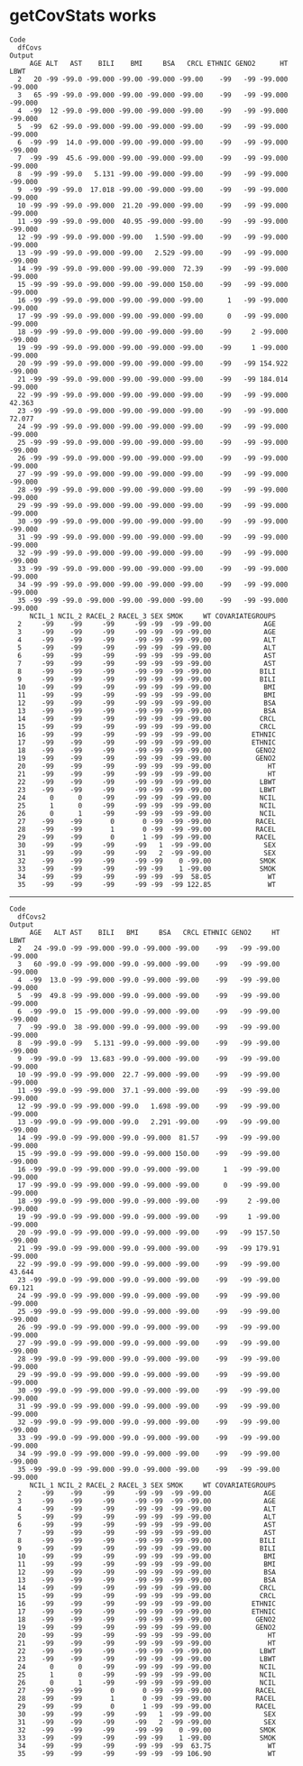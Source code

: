 # getCovStats works

    Code
      dfCovs
    Output
         AGE ALT   AST    BILI    BMI     BSA   CRCL ETHNIC GENO2      HT    LBWT
      2   20 -99 -99.0 -99.000 -99.00 -99.000 -99.00    -99   -99 -99.000 -99.000
      3   65 -99 -99.0 -99.000 -99.00 -99.000 -99.00    -99   -99 -99.000 -99.000
      4  -99  12 -99.0 -99.000 -99.00 -99.000 -99.00    -99   -99 -99.000 -99.000
      5  -99  62 -99.0 -99.000 -99.00 -99.000 -99.00    -99   -99 -99.000 -99.000
      6  -99 -99  14.0 -99.000 -99.00 -99.000 -99.00    -99   -99 -99.000 -99.000
      7  -99 -99  45.6 -99.000 -99.00 -99.000 -99.00    -99   -99 -99.000 -99.000
      8  -99 -99 -99.0   5.131 -99.00 -99.000 -99.00    -99   -99 -99.000 -99.000
      9  -99 -99 -99.0  17.018 -99.00 -99.000 -99.00    -99   -99 -99.000 -99.000
      10 -99 -99 -99.0 -99.000  21.20 -99.000 -99.00    -99   -99 -99.000 -99.000
      11 -99 -99 -99.0 -99.000  40.95 -99.000 -99.00    -99   -99 -99.000 -99.000
      12 -99 -99 -99.0 -99.000 -99.00   1.590 -99.00    -99   -99 -99.000 -99.000
      13 -99 -99 -99.0 -99.000 -99.00   2.529 -99.00    -99   -99 -99.000 -99.000
      14 -99 -99 -99.0 -99.000 -99.00 -99.000  72.39    -99   -99 -99.000 -99.000
      15 -99 -99 -99.0 -99.000 -99.00 -99.000 150.00    -99   -99 -99.000 -99.000
      16 -99 -99 -99.0 -99.000 -99.00 -99.000 -99.00      1   -99 -99.000 -99.000
      17 -99 -99 -99.0 -99.000 -99.00 -99.000 -99.00      0   -99 -99.000 -99.000
      18 -99 -99 -99.0 -99.000 -99.00 -99.000 -99.00    -99     2 -99.000 -99.000
      19 -99 -99 -99.0 -99.000 -99.00 -99.000 -99.00    -99     1 -99.000 -99.000
      20 -99 -99 -99.0 -99.000 -99.00 -99.000 -99.00    -99   -99 154.922 -99.000
      21 -99 -99 -99.0 -99.000 -99.00 -99.000 -99.00    -99   -99 184.014 -99.000
      22 -99 -99 -99.0 -99.000 -99.00 -99.000 -99.00    -99   -99 -99.000  42.363
      23 -99 -99 -99.0 -99.000 -99.00 -99.000 -99.00    -99   -99 -99.000  72.077
      24 -99 -99 -99.0 -99.000 -99.00 -99.000 -99.00    -99   -99 -99.000 -99.000
      25 -99 -99 -99.0 -99.000 -99.00 -99.000 -99.00    -99   -99 -99.000 -99.000
      26 -99 -99 -99.0 -99.000 -99.00 -99.000 -99.00    -99   -99 -99.000 -99.000
      27 -99 -99 -99.0 -99.000 -99.00 -99.000 -99.00    -99   -99 -99.000 -99.000
      28 -99 -99 -99.0 -99.000 -99.00 -99.000 -99.00    -99   -99 -99.000 -99.000
      29 -99 -99 -99.0 -99.000 -99.00 -99.000 -99.00    -99   -99 -99.000 -99.000
      30 -99 -99 -99.0 -99.000 -99.00 -99.000 -99.00    -99   -99 -99.000 -99.000
      31 -99 -99 -99.0 -99.000 -99.00 -99.000 -99.00    -99   -99 -99.000 -99.000
      32 -99 -99 -99.0 -99.000 -99.00 -99.000 -99.00    -99   -99 -99.000 -99.000
      33 -99 -99 -99.0 -99.000 -99.00 -99.000 -99.00    -99   -99 -99.000 -99.000
      34 -99 -99 -99.0 -99.000 -99.00 -99.000 -99.00    -99   -99 -99.000 -99.000
      35 -99 -99 -99.0 -99.000 -99.00 -99.000 -99.00    -99   -99 -99.000 -99.000
         NCIL_1 NCIL_2 RACEL_2 RACEL_3 SEX SMOK     WT COVARIATEGROUPS
      2     -99    -99     -99     -99 -99  -99 -99.00             AGE
      3     -99    -99     -99     -99 -99  -99 -99.00             AGE
      4     -99    -99     -99     -99 -99  -99 -99.00             ALT
      5     -99    -99     -99     -99 -99  -99 -99.00             ALT
      6     -99    -99     -99     -99 -99  -99 -99.00             AST
      7     -99    -99     -99     -99 -99  -99 -99.00             AST
      8     -99    -99     -99     -99 -99  -99 -99.00            BILI
      9     -99    -99     -99     -99 -99  -99 -99.00            BILI
      10    -99    -99     -99     -99 -99  -99 -99.00             BMI
      11    -99    -99     -99     -99 -99  -99 -99.00             BMI
      12    -99    -99     -99     -99 -99  -99 -99.00             BSA
      13    -99    -99     -99     -99 -99  -99 -99.00             BSA
      14    -99    -99     -99     -99 -99  -99 -99.00            CRCL
      15    -99    -99     -99     -99 -99  -99 -99.00            CRCL
      16    -99    -99     -99     -99 -99  -99 -99.00          ETHNIC
      17    -99    -99     -99     -99 -99  -99 -99.00          ETHNIC
      18    -99    -99     -99     -99 -99  -99 -99.00           GENO2
      19    -99    -99     -99     -99 -99  -99 -99.00           GENO2
      20    -99    -99     -99     -99 -99  -99 -99.00              HT
      21    -99    -99     -99     -99 -99  -99 -99.00              HT
      22    -99    -99     -99     -99 -99  -99 -99.00            LBWT
      23    -99    -99     -99     -99 -99  -99 -99.00            LBWT
      24      0      0     -99     -99 -99  -99 -99.00            NCIL
      25      1      0     -99     -99 -99  -99 -99.00            NCIL
      26      0      1     -99     -99 -99  -99 -99.00            NCIL
      27    -99    -99       0       0 -99  -99 -99.00           RACEL
      28    -99    -99       1       0 -99  -99 -99.00           RACEL
      29    -99    -99       0       1 -99  -99 -99.00           RACEL
      30    -99    -99     -99     -99   1  -99 -99.00             SEX
      31    -99    -99     -99     -99   2  -99 -99.00             SEX
      32    -99    -99     -99     -99 -99    0 -99.00            SMOK
      33    -99    -99     -99     -99 -99    1 -99.00            SMOK
      34    -99    -99     -99     -99 -99  -99  58.05              WT
      35    -99    -99     -99     -99 -99  -99 122.85              WT

---

    Code
      dfCovs2
    Output
         AGE   ALT AST    BILI   BMI     BSA   CRCL ETHNIC GENO2     HT    LBWT
      2   24 -99.0 -99 -99.000 -99.0 -99.000 -99.00    -99   -99 -99.00 -99.000
      3   60 -99.0 -99 -99.000 -99.0 -99.000 -99.00    -99   -99 -99.00 -99.000
      4  -99  13.0 -99 -99.000 -99.0 -99.000 -99.00    -99   -99 -99.00 -99.000
      5  -99  49.8 -99 -99.000 -99.0 -99.000 -99.00    -99   -99 -99.00 -99.000
      6  -99 -99.0  15 -99.000 -99.0 -99.000 -99.00    -99   -99 -99.00 -99.000
      7  -99 -99.0  38 -99.000 -99.0 -99.000 -99.00    -99   -99 -99.00 -99.000
      8  -99 -99.0 -99   5.131 -99.0 -99.000 -99.00    -99   -99 -99.00 -99.000
      9  -99 -99.0 -99  13.683 -99.0 -99.000 -99.00    -99   -99 -99.00 -99.000
      10 -99 -99.0 -99 -99.000  22.7 -99.000 -99.00    -99   -99 -99.00 -99.000
      11 -99 -99.0 -99 -99.000  37.1 -99.000 -99.00    -99   -99 -99.00 -99.000
      12 -99 -99.0 -99 -99.000 -99.0   1.698 -99.00    -99   -99 -99.00 -99.000
      13 -99 -99.0 -99 -99.000 -99.0   2.291 -99.00    -99   -99 -99.00 -99.000
      14 -99 -99.0 -99 -99.000 -99.0 -99.000  81.57    -99   -99 -99.00 -99.000
      15 -99 -99.0 -99 -99.000 -99.0 -99.000 150.00    -99   -99 -99.00 -99.000
      16 -99 -99.0 -99 -99.000 -99.0 -99.000 -99.00      1   -99 -99.00 -99.000
      17 -99 -99.0 -99 -99.000 -99.0 -99.000 -99.00      0   -99 -99.00 -99.000
      18 -99 -99.0 -99 -99.000 -99.0 -99.000 -99.00    -99     2 -99.00 -99.000
      19 -99 -99.0 -99 -99.000 -99.0 -99.000 -99.00    -99     1 -99.00 -99.000
      20 -99 -99.0 -99 -99.000 -99.0 -99.000 -99.00    -99   -99 157.50 -99.000
      21 -99 -99.0 -99 -99.000 -99.0 -99.000 -99.00    -99   -99 179.91 -99.000
      22 -99 -99.0 -99 -99.000 -99.0 -99.000 -99.00    -99   -99 -99.00  43.644
      23 -99 -99.0 -99 -99.000 -99.0 -99.000 -99.00    -99   -99 -99.00  69.121
      24 -99 -99.0 -99 -99.000 -99.0 -99.000 -99.00    -99   -99 -99.00 -99.000
      25 -99 -99.0 -99 -99.000 -99.0 -99.000 -99.00    -99   -99 -99.00 -99.000
      26 -99 -99.0 -99 -99.000 -99.0 -99.000 -99.00    -99   -99 -99.00 -99.000
      27 -99 -99.0 -99 -99.000 -99.0 -99.000 -99.00    -99   -99 -99.00 -99.000
      28 -99 -99.0 -99 -99.000 -99.0 -99.000 -99.00    -99   -99 -99.00 -99.000
      29 -99 -99.0 -99 -99.000 -99.0 -99.000 -99.00    -99   -99 -99.00 -99.000
      30 -99 -99.0 -99 -99.000 -99.0 -99.000 -99.00    -99   -99 -99.00 -99.000
      31 -99 -99.0 -99 -99.000 -99.0 -99.000 -99.00    -99   -99 -99.00 -99.000
      32 -99 -99.0 -99 -99.000 -99.0 -99.000 -99.00    -99   -99 -99.00 -99.000
      33 -99 -99.0 -99 -99.000 -99.0 -99.000 -99.00    -99   -99 -99.00 -99.000
      34 -99 -99.0 -99 -99.000 -99.0 -99.000 -99.00    -99   -99 -99.00 -99.000
      35 -99 -99.0 -99 -99.000 -99.0 -99.000 -99.00    -99   -99 -99.00 -99.000
         NCIL_1 NCIL_2 RACEL_2 RACEL_3 SEX SMOK     WT COVARIATEGROUPS
      2     -99    -99     -99     -99 -99  -99 -99.00             AGE
      3     -99    -99     -99     -99 -99  -99 -99.00             AGE
      4     -99    -99     -99     -99 -99  -99 -99.00             ALT
      5     -99    -99     -99     -99 -99  -99 -99.00             ALT
      6     -99    -99     -99     -99 -99  -99 -99.00             AST
      7     -99    -99     -99     -99 -99  -99 -99.00             AST
      8     -99    -99     -99     -99 -99  -99 -99.00            BILI
      9     -99    -99     -99     -99 -99  -99 -99.00            BILI
      10    -99    -99     -99     -99 -99  -99 -99.00             BMI
      11    -99    -99     -99     -99 -99  -99 -99.00             BMI
      12    -99    -99     -99     -99 -99  -99 -99.00             BSA
      13    -99    -99     -99     -99 -99  -99 -99.00             BSA
      14    -99    -99     -99     -99 -99  -99 -99.00            CRCL
      15    -99    -99     -99     -99 -99  -99 -99.00            CRCL
      16    -99    -99     -99     -99 -99  -99 -99.00          ETHNIC
      17    -99    -99     -99     -99 -99  -99 -99.00          ETHNIC
      18    -99    -99     -99     -99 -99  -99 -99.00           GENO2
      19    -99    -99     -99     -99 -99  -99 -99.00           GENO2
      20    -99    -99     -99     -99 -99  -99 -99.00              HT
      21    -99    -99     -99     -99 -99  -99 -99.00              HT
      22    -99    -99     -99     -99 -99  -99 -99.00            LBWT
      23    -99    -99     -99     -99 -99  -99 -99.00            LBWT
      24      0      0     -99     -99 -99  -99 -99.00            NCIL
      25      1      0     -99     -99 -99  -99 -99.00            NCIL
      26      0      1     -99     -99 -99  -99 -99.00            NCIL
      27    -99    -99       0       0 -99  -99 -99.00           RACEL
      28    -99    -99       1       0 -99  -99 -99.00           RACEL
      29    -99    -99       0       1 -99  -99 -99.00           RACEL
      30    -99    -99     -99     -99   1  -99 -99.00             SEX
      31    -99    -99     -99     -99   2  -99 -99.00             SEX
      32    -99    -99     -99     -99 -99    0 -99.00            SMOK
      33    -99    -99     -99     -99 -99    1 -99.00            SMOK
      34    -99    -99     -99     -99 -99  -99  63.75              WT
      35    -99    -99     -99     -99 -99  -99 106.90              WT

